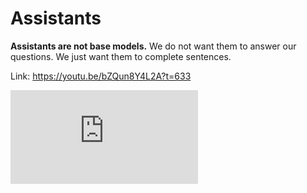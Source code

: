 # Assistants

**Assistants are not base models.** We do not want them to answer our questions. We just want them to complete sentences.

Link: https://youtu.be/bZQun8Y4L2A?t=633

<div style="float:left; width: 100%;">
<iframe src="https://www.youtube.com/embed/bZQun8Y4L2A?start=635" title="YouTube video player" frameborder="0" allow="accelerometer; autoplay; clipboard-write; encrypted-media; gyroscope; picture-in-picture; web-share" allowfullscreen></iframe>
</div>
